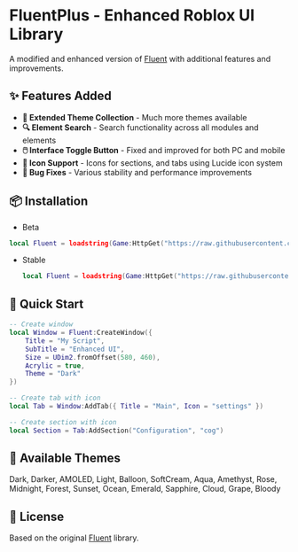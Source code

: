 # FluentPlus - Enhanced Roblox UI Library

A modified and enhanced version of [Fluent](https://github.com/dawid-scripts/Fluent) with additional features and improvements.

## ✨ Features Added

- **🎨 Extended Theme Collection** - Much more themes available
- **🔍 Element Search** - Search functionality across all modules and elements  
- **🖱️ Interface Toggle Button** - Fixed and improved for both PC and mobile
- **🎯 Icon Support** - Icons for sections, and tabs using Lucide icon system
- **🐛 Bug Fixes** - Various stability and performance improvements

## 📦 Installation

- Beta
```lua
local Fluent = loadstring(Game:HttpGet("https://raw.githubusercontent.com/discoart/FluentPlus/refs/heads/main/Beta.lua"))()
```

- Stable
  ```lua
  local Fluent = loadstring(Game:HttpGet("https://raw.githubusercontent.com/discoart/FluentPlus/refs/heads/main/release.lua"))()
  ```

## 🚀 Quick Start

```lua
-- Create window
local Window = Fluent:CreateWindow({
    Title = "My Script",
    SubTitle = "Enhanced UI",
    Size = UDim2.fromOffset(580, 460),
    Acrylic = true,
    Theme = "Dark"
})

-- Create tab with icon
local Tab = Window:AddTab({ Title = "Main", Icon = "settings" })

-- Create section with icon
local Section = Tab:AddSection("Configuration", "cog")
```

## 🎨 Available Themes

Dark, Darker, AMOLED, Light, Balloon, SoftCream, Aqua, Amethyst, Rose, Midnight, Forest, Sunset, Ocean, Emerald, Sapphire, Cloud, Grape, Bloody

## 📄 License

Based on the original [Fluent](https://github.com/dawid-scripts/Fluent) library.
